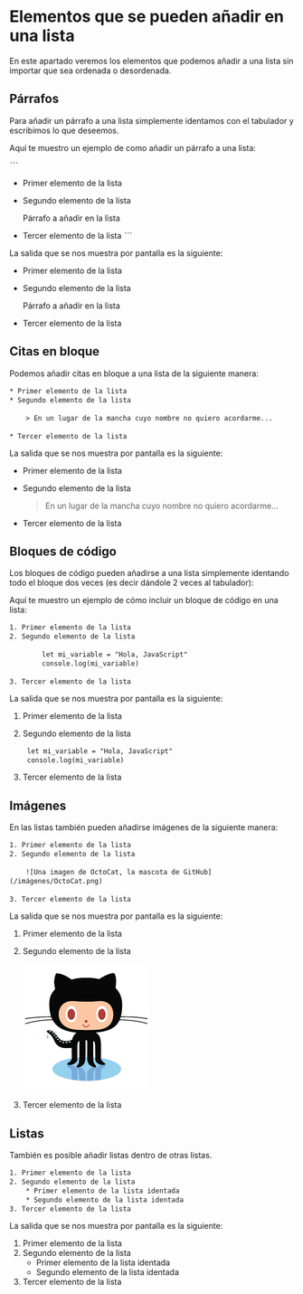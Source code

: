 
# Elementos que se pueden añadir en una lista

En este apartado veremos los elementos que podemos añadir a una lista 
sin importar que sea ordenada o desordenada.

 ## Párrafos

Para añadir un párrafo a una lista simplemente identamos con el tabulador 
y escribimos lo que deseemos.

Aquí te muestro un ejemplo de como añadir un párrafo a una lista:

ˋˋˋ
* Primer elemento de la lista
* Segundo elemento de la lista

    Párrafo a añadir en la lista

* Tercer elemento de la lista
ˋˋˋ

La salida que se nos muestra por pantalla es la siguiente:

* Primer elemento de la lista
* Segundo elemento de la lista

    Párrafo a añadir en la lista

* Tercer elemento de la lista


## Citas en bloque 

Podemos añadir citas en bloque a una lista de la siguiente manera:

```
* Primer elemento de la lista
* Segundo elemento de la lista

    > En un lugar de la mancha cuyo nombre no quiero acordarme...

* Tercer elemento de la lista
```


La salida que se nos muestra por pantalla es la siguiente:

* Primer elemento de la lista
* Segundo elemento de la lista

    > En un lugar de la mancha cuyo nombre no quiero acordarme...

* Tercer elemento de la lista

## Bloques de código 

Los bloques de código pueden añadirse a una lista simplemente identando todo
el bloque dos veces (es decir dándole 2 veces al tabulador):

Aquí te muestro un ejemplo de cómo incluir un bloque de código en una lista:

```
1. Primer elemento de la lista
2. Segundo elemento de la lista

        let mi_variable = "Hola, JavaScript"
        console.log(mi_variable)

3. Tercer elemento de la lista 
```

La salida que se nos muestra por pantalla es la siguiente:

1. Primer elemento de la lista
2. Segundo elemento de la lista

        let mi_variable = "Hola, JavaScript"
        console.log(mi_variable)

3. Tercer elemento de la lista 

## Imágenes 

 En las listas también pueden añadirse imágenes de la siguiente manera:

```
1. Primer elemento de la lista
2. Segundo elemento de la lista 

    ![Una imagen de OctoCat, la mascota de GitHub](/imágenes/OctoCat.png)

3. Tercer elemento de la lista
```
La salida que se nos muestra por pantalla es la siguiente:

1. Primer elemento de la lista
2. Segundo elemento de la lista 

    ![Una imagen de OctoCat, la mascota de GitHub](/documentación//imágenes/OctoCat.png)

3. Tercer elemento de la lista

## Listas 

También es posible añadir listas dentro de otras listas.

```
1. Primer elemento de la lista
2. Segundo elemento de la lista
    * Primer elemento de la lista identada
    * Segundo elemento de la lista identada
3. Tercer elemento de la lista

```

La salida que se nos muestra por pantalla es la siguiente:

1. Primer elemento de la lista
2. Segundo elemento de la lista
    * Primer elemento de la lista identada
    * Segundo elemento de la lista identada
3. Tercer elemento de la lista
